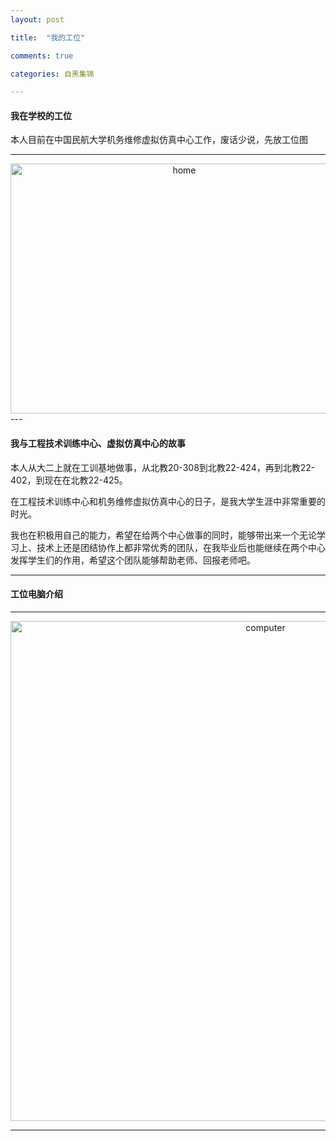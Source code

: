 ```yaml
---
layout: post

title:  "我的工位"

comments: true

categories: 自黑集锦

---
```


#### 我在学校的工位

本人目前在中国民航大学机务维修虚拟仿真中心工作，废话少说，先放工位图

---
<div align=center>
<img src="https://luyuxuan1998.github.io/pictures/home.jpg" alt="home" width="540" height="400">
</div>
---

#### 我与工程技术训练中心、虚拟仿真中心的故事

本人从大二上就在工训基地做事，从北教20-308到北教22-424，再到北教22-402，到现在在北教22-425。

在工程技术训练中心和机务维修虚拟仿真中心的日子，是我大学生涯中非常重要的时光。

我也在积极用自己的能力，希望在给两个中心做事的同时，能够带出来一个无论学习上、技术上还是团结协作上都非常优秀的团队，在我毕业后也能继续在两个中心发挥学生们的作用，希望这个团队能够帮助老师、回报老师吧。

---

#### 工位电脑介绍

---
<div align=center>
<img src="https://luyuxuan1998.github.io/pictures/mycomputer.png" alt="computer" width="800">
</div>

---


